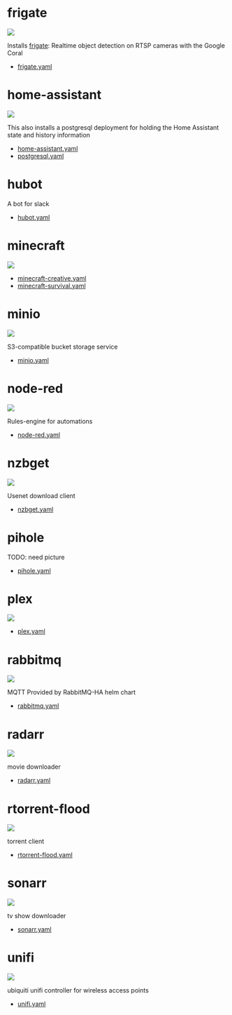 # frigate

![](https://i.imgur.com/hv7bh6m.png)

Installs [frigate](https://github.com/blakeblackshear/frigate/): Realtime object detection on RTSP cameras with the Google Coral

* [frigate.yaml](frigate/frigate.yaml)

# home-assistant

![](https://i.imgur.com/OMwEZYO.png)

This also installs a postgresql deployment for holding the Home Assistant state and history information

* [home-assistant.yaml](home-assistant/home-assistant.yaml)
* [postgresql.yaml](home-assistant/postgresql.yaml)

# hubot

A bot for slack

* [hubot.yaml](hubot/hubot.yaml)

# minecraft

![](https://i.imgur.com/zBha0RP.png)

* [minecraft-creative.yaml](minecraft/minecraft-creative.yaml)
* [minecraft-survival.yaml](minecraft/minecraft-survival.yaml)

# minio

![](https://i.imgur.com/RF0aYAg.png)

S3-compatible bucket storage service

* [minio.yaml](minio/minio.yaml)

# node-red

![](https://i.imgur.com/XxN4KJK.png)

Rules-engine for automations

* [node-red.yaml](node-red/node-red.yaml)

# nzbget

![](https://i.imgur.com/2KQbi2w.png)

Usenet download client

* [nzbget.yaml](nzbget/nzbget.yaml)

# pihole

TODO: need picture

* [pihole.yaml](pihole/pihole.yaml)

# plex

![](https://i.imgur.com/nDyS9OA.jpg)

* [plex.yaml](plex/plex.yaml)

# rabbitmq

![](https://i.imgur.com/Uz7RG9Y.png)

MQTT Provided by RabbitMQ-HA helm chart

* [rabbitmq.yaml](rabbitmq/rabbitmq.yaml)

# radarr

![](https://i.imgur.com/eAgWySC.png)

movie downloader

* [radarr.yaml](radarr/radarr.yaml)

# rtorrent-flood

![](https://i.imgur.com/ZtMrsbm.png)

torrent client

* [rtorrent-flood.yaml](rtorrent-flood/rtorrent-flood.yaml)

# sonarr

![](https://i.imgur.com/0CS5ADs.png)

tv show downloader

* [sonarr.yaml](sonarr/sonarr.yaml)

# unifi

![](https://i.imgur.com/uakfLZo.png)

ubiquiti unifi controller for wireless access points

* [unifi.yaml](unifi/unifi.yaml)
